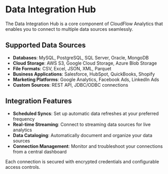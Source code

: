# Data Integration Hub

The Data Integration Hub is a core component of CloudFlow Analytics that enables you to connect to multiple data sources seamlessly.

## Supported Data Sources

- **Databases**: MySQL, PostgreSQL, SQL Server, Oracle, MongoDB
- **Cloud Storage**: AWS S3, Google Cloud Storage, Azure Blob Storage
- **File Formats**: CSV, Excel, JSON, XML, Parquet
- **Business Applications**: Salesforce, HubSpot, QuickBooks, Shopify
- **Marketing Platforms**: Google Analytics, Facebook Ads, LinkedIn Ads
- **Custom Sources**: REST API, JDBC/ODBC connections

## Integration Features

- **Scheduled Syncs**: Set up automatic data refreshes at your preferred frequency
- **Real-time Streaming**: Connect to streaming data sources for live analytics
- **Data Cataloging**: Automatically document and organize your data sources
- **Connection Management**: Monitor and troubleshoot your connections from a central dashboard

Each connection is secured with encrypted credentials and configurable access controls.
